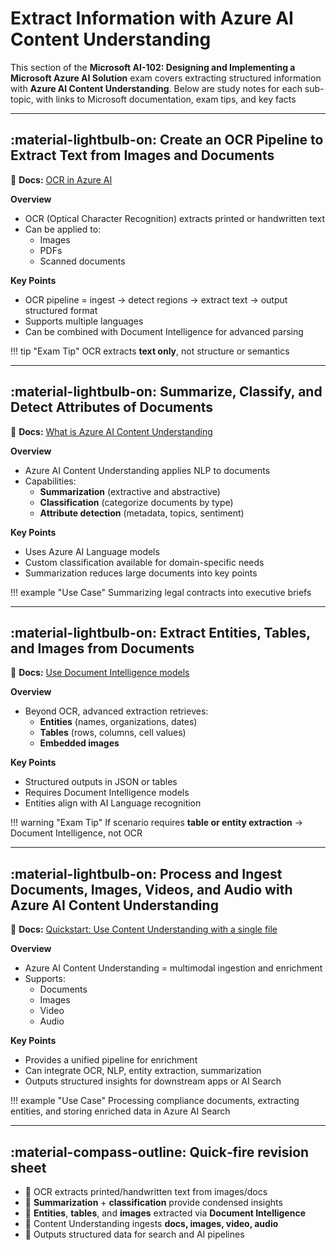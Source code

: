 # Extract Information with Azure AI Content Understanding

This section of the **Microsoft AI-102: Designing and Implementing a Microsoft Azure AI Solution** exam covers extracting structured information with **Azure AI Content Understanding**. Below are study notes for each sub-topic, with links to Microsoft documentation, exam tips, and key facts

---

## :material-lightbulb-on: Create an OCR Pipeline to Extract Text from Images and Documents

📖 **Docs:** [OCR in Azure AI](https://learn.microsoft.com/azure/ai-services/computer-vision/overview-ocr)

**Overview**

- OCR (Optical Character Recognition) extracts printed or handwritten text
- Can be applied to:
    - Images
    - PDFs
    - Scanned documents

**Key Points**

- OCR pipeline = ingest → detect regions → extract text → output structured format
- Supports multiple languages
- Can be combined with Document Intelligence for advanced parsing

!!! tip "Exam Tip"
    OCR extracts **text only**, not structure or semantics

---

## :material-lightbulb-on: Summarize, Classify, and Detect Attributes of Documents

📖 **Docs:** [What is Azure AI Content Understanding](https://learn.microsoft.com/en-us/azure/ai-services/content-understanding/overview)

**Overview**

- Azure AI Content Understanding applies NLP to documents
- Capabilities:
    - **Summarization** (extractive and abstractive)
    - **Classification** (categorize documents by type)
    - **Attribute detection** (metadata, topics, sentiment)

**Key Points**

- Uses Azure AI Language models
- Custom classification available for domain-specific needs
- Summarization reduces large documents into key points

!!! example "Use Case"
    Summarizing legal contracts into executive briefs

---

## :material-lightbulb-on: Extract Entities, Tables, and Images from Documents

📖 **Docs:** [Use Document Intelligence models](https://learn.microsoft.com/en-us/azure/ai-services/document-intelligence/how-to-guides/use-sdk-rest-api)

**Overview**

- Beyond OCR, advanced extraction retrieves:
    - **Entities** (names, organizations, dates)
    - **Tables** (rows, columns, cell values)
    - **Embedded images**

**Key Points**

- Structured outputs in JSON or tables
- Requires Document Intelligence models
- Entities align with AI Language recognition

!!! warning "Exam Tip"
    If scenario requires **table or entity extraction** → Document Intelligence, not OCR

---

## :material-lightbulb-on: Process and Ingest Documents, Images, Videos, and Audio with Azure AI Content Understanding

📖 **Docs:** [Quickstart: Use Content Understanding with a single file](https://learn.microsoft.com/en-us/azure/ai-services/content-understanding/quickstart/use-ai-foundry)

**Overview**

- Azure AI Content Understanding = multimodal ingestion and enrichment
- Supports:
    - Documents
    - Images
    - Video
    - Audio

**Key Points**

- Provides a unified pipeline for enrichment
- Can integrate OCR, NLP, entity extraction, summarization
- Outputs structured insights for downstream apps or AI Search

!!! example "Use Case"
    Processing compliance documents, extracting entities, and storing enriched data in Azure AI Search

---

## :material-compass-outline: Quick‑fire revision sheet  

- 📌 OCR extracts printed/handwritten text from images/docs  
- 📌 **Summarization** + **classification** provide condensed insights  
- 📌 **Entities**, **tables**, and **images** extracted via **Document Intelligence**  
- 📌 Content Understanding ingests **docs, images, video, audio**  
- 📌 Outputs structured data for search and AI pipelines  
